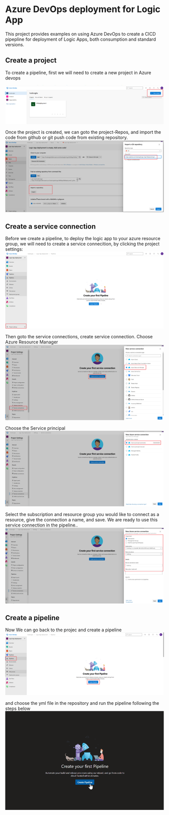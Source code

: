 # Azure DevOps deployment for Logic App

This project provides examples on using Azure DevOps to create a CICD pipepline for deployment of Logic Apps, both consumption and standard versions. 

## Create a project
To create a pipeline, first we will need to create a new project in Azure devops

  ![Single instance, double implementation](./images/new-project.png)

Once the project is created, we can goto the project-Repos, and import the code from github or git push code from existing repository. 
  ![Single instance, double implementation](./images/import.png)

## Create a service connection
Before we create a pipeline, to deploy the logic app to your azure resource group, we will need to create a service connecition, by clicking the project settings:
  ![Single instance, double implementation](./images/project-settings.png)
  
Then goto the service connections, create service connection. Choose Azure Resource Manager
 ![Single instance, double implementation](./images/create-service-connection.png)
 
Choose the Service principal
  ![Single instance, double implementation](./images/create-service-connection2.png)
 
Select the subscription and resource group you would like to connect as a resource, give the connection a name, and save. We are ready to use this service connection in the pipeline..
   ![Single instance, double implementation](./images/create-service-connection3.png)
 
 
 ## Create a pipeline
Now We can go back to the projec and create a pipeline 
   ![Single instance, double implementation](./images/pipeline.png)
   
and choose the yml file in the repository and run the pipeline following the steps below   
   ![Single instance, double implementation](./images/create-pipeline.gif)
